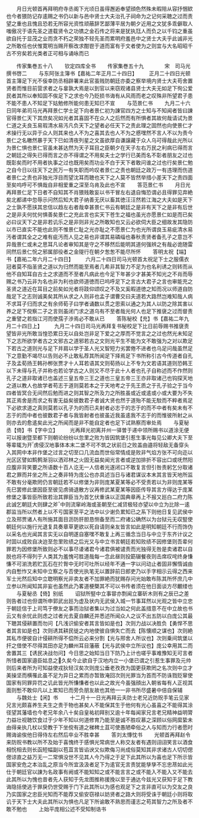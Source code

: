 <!-- { "loadSidebar": true } -->
　　月日光顿首再拜明府寺丞阁下光顷日虽得邂逅奉望顔色然殊未暇陪从容抒悃欵也今者猥防记存逺赐之书仍以新与邑中贤士大夫治孔子祠命为之记何采聴之过而责望之重也且愧且恐若无所容光资性顽蔽辞艺鄙薄平居为朝夕近用之文犹多乖僻取人嗤傲况于语先圣之道载贤令之功镌之金石传之将来是犹执尫人而负之以千钧之重虽欲自托于显茂之业而贪不朽之荣独不轻先圣而累明府羞邑中之贤士大夫乎此诚非光之所敢任也伏惟寛明当赐开察改求酣鬯于道而富有于文者使为之则宜与大名昭昭千古不穷矣若光类者正可相与诵咏而已











　　传家集巻五十八
　　钦定四库全书
　　传家集巻五十九　　　　宋　司马光　撰书啓二
　　与东阿张主簿书【嘉祐二年正月二十四日】
　　正月二十四日光顿首主簿足下光不佞幸防丞相辟署来此官虽贱防朝廷亦委之察举境内贤士大夫苟舍置贤者而惟目前营求者之与辠孰大焉是以到官以来窃观诸县贤士大夫无如足下徇公爱民者其所以奉知固不俟足下之求也今乃贬损书诲有从风雨而老之叹殊非所望君子患不能不患人不知足下姑勉修所能何患无知巳不宣
　　与范景仁书
　　九月二十六日同年弟司马光再拜景仁学士足下向者景仁初为諌官四方之士知与不知闻者皆曰諌官得景仁天下其庶矣况如光者其喜固不在众人之后然而有所惧者其故何哉请试为景仁道之夫良玉易瑕清水易汚凡负天下之望者必任天下之责此理之固然也向使景仁才术操行无以异于众人则其来也人不为之喜其去也人不为之慼嘿然不言人不以为责今景仁之名皦然暴于天下巳如清夜列星之文虽欲厚自谦譲藏于众人乌可得哉此光所以为景仁惧也景仁官虽未甚达然为天子耳目之臣朝夕在天子左右万民之利病已得而言之朝廷之得失已得而言之亦不得谓之不用矣夫士之学行已美而名不彰者朋友之过也既彰矣而时不用者执事之过也既用矣而功业不白于天下者敢问谁之过也行矣景仁勉之自今日以往天下之民万一有失职而吟叹者景仁之责也朝廷之政万一有违理而伤道者景仁之责也非独光浮目而望沈耳而聴也天下之人莫不皆然举措小差天下之责四面至矣呜呼可不惧哉自非相爱重之深至乌肯及此也不宣
　　答范景仁书
　　月日光再拜景仁足下日者不自知其不肖猥贱敢妄以书干冒左右退自悔恐谓必且得罪见弃絶矣北都递中忽辱示问然后知大君子纳善无厌以畜其徳汪汪然若江海之大夫如是天下之士孰不愿挟其忠信以趋左右者哉幸甚景仁书云有朝廷之是非有天下之是非有后世之是非夫何忧何惧善矣景仁之充此言也实天下苍生之福也虽光亦愿景仁如是而已矣必曰议天下之是非若讥乐之是非则非光之所敢知也又云必欲伺大臣之细故发其隐防以市已直实不能也此则不惟景仁耻之光亦耻之不愿景仁为也光所谓良玉易疵清水易汚者谓其全之之难有疵汚而人见之易也非谓其易磷缁也春秋责贤者备孔子之意岂不异哉景仁或未之思耳凡论者审知其是守之不移然后能明其道何强辨之有哉必诡随雷同然后景仁恱之邪属部役者之金隄行在朝夕怱怱不能尽所怀
　　答明太祝【端】书【嘉祐二年六月二十四日】
　　六月二十四日司马光顿首太祝足下士之服儒衣冠者莫不指圣贤之道以为归然而能至焉者几希非其智力不足为也名利诱之则转而从他不自知耳自古士之求道而不至者凡病此也今足下年甚少才甚美不知光之不肖而辱赐之书乃云非为名也非为利也欲师道徳而已呜呼足下之言古大君子之言也审能充之圣贤之道近在耳目之前矣如光者将跂仰颂叹之不及又奚暇道徳之知而况以师道自防哉足下之志则诚美矣其所从求之人则非也孟子谓曹交曰夫道若大路然岂难知哉人病不求耳子归而求之有余师荀子曰学者诵数以贯之思索以通之为其人以防之除其害以养之足下傥察二子之言则虽闭门求之道乌有不至者哉光何人也足下推襃之过而督责之重譬之若指江河而使孺子渉焉必不敢从已
　　答陈秘校【充】书【嘉祐二年九月二十四日上】
　　九月二十四日司马光再拜复书秘校足下比日前辱赐书推襃责望皆非光所敢当惶恐累日无以自处岂非足下爱之之厚而不觉言之之过也然光未知足下之志所欲学者古之文邪古之道邪若古之文则光平生不能为文不敢强为之对以欺足下若古之道则光与足下并肩以学于圣人光又智短力劣罢倦不进者也乌足问哉虽然足下之意勤不竭尽以告则必不止敢私荐其所闻足下择焉足下书所称引古今传道者自孔子及孟荀扬王韩孙栁张贾才十人耳若语其文则荀扬以上不专为文若语其道则恐韩王以下未得与孔子并称也若论学古之人则又不尽于此十人者也孔子自称述而不作然则孔子之道非取诸已也盖述三皇五帝三王之道也三皇五帝三王亦非取诸己也钩探天地之道以教人也故学者苟志于道则莫若本之于天地考之于先王质之于孔子验之于当今四者皆冥合无间然后勉而进之则其智之所及力之所胜虽或近或逺或小或大要为不失其正焉舍是而求之有害无益矣彼数君子者诚大贤也然于道殆不能无駮而不粹者焉足下必欲求道之真则莫若以孔子为的而已夫射者必志于的志于的而不中者有矣未有不志于的而中者也彼数君子者与我皆射者也彼虽近我虽逺我不志于的而惟彼所射之从则亦去的愈逺矣此光之所闻而是非不能自定者也足下试熟察而审处焉
　　与夏秘丞【倚】书【字中立】
　　光再拜光初离并州一驿曽于递中领所赐书以道涂无便可以报谢暨至都下则朝论纷纷以忽里之败为皆因筑堡引惹生事光每见公卿大夫下至等辈辄为开虏侵汉地事体本末二堡不可不筑之状前日之败盖由邉将轻敌无备穿头入其网中本非作堡之过言之切至口几流血而世俗常情成是败非气焰方张不可向迩以光区区譬如鹪鹩渐羽以洒邓林之火固无益矣闻光言者或逆加排折不容出口或呒然阳应腹非背笑要之所语数十百人讫无一人信者光遂闭口不敢复言但引咎责躬乞分取诸君之罪而并坐之所上之奏非特为庞公也亦具述当日与诸君谋议本末其言皆天地所监不敢有分毫欺罔仍言朝廷若不以修堡为非则庞某夏某等必不受责若以为非则庞某等先巳罢修此堡因臣至彼见虏骑退散方议再修武某夏某等因臣传导其言方得达于庞某修堡之事皆臣所致若治其罪臣当为首乞伏重诛以正国典章再上不报又廵白二府力陈此诚乞朝廷大则肆之斧中则流窜岭海或圣朝至仁减贷极轻亦望以中立为比除一逺郡监当所以然者上以不亏国家至平之法中以少谢负累知已之系下则他日复见武侯中立及邢贾诸人有所施其面目沥防肝胆恳恻备至而二府诸公确然以为台狱元无収竪使朝廷何以施行光退复具奏章草更欲以死自请则亲友皆言如此是明知朝廷不行而饰伪以采名也光闻其言实无以自明遂自塞嘿不敢复上再三循念当日与中立于东齐计议之时固以成败自决迨至忽里败绩之后光又与中立书言朝廷若知败绩不因修堡则吾辈何罪若为因修堡所致则必不以事尽诿诸君今诸君俱被谴责而光独得无咎是卖诸君以自脱也将不得列于人类其为羞愧可胜道哉每一念此昼则投筯辍餐夜则击席叹咤终身慊慊不可湔洗若贮瓦石在扵胷中无时可吐所以经年不通一字以问动止者固非懈惰诚由内自慙怍又未知中立察之与否使光执笔无以置辞前日郎吏乃以手字相示云得之西来军士光然后知中立聦明察光非卖友者不加罪絶而犹赐存问光始敢布陈其所怀庶几中立参以所闻知其非妄也虽然此乃畧道梗槩其不可以书传者须在他日面谈方尽覼缕也
　　与夏秘丞【倚】别纸
　　诏狱所竪中立事甞亦剽闻立寨斫木则有之辰已之差则告者过也但谓所申郭武出廵为虚及状内无武侯入城一节事耳然以光观之皆中立忠于朝廷信于上司笃于僚友之事而治狱者集以为过当如之何此盖措意不在中立故也书云又有余忧此则虑之过者光去夏自麟还并悉述所闻众人之议不出五防以白庞公其最下聴其侵耕置而勿问【凡浅识偷安者其言皆如是也】次则力战以决胜负【勇悍不思者其言如是也】次则诱其耕民徙之内地使彼自惧失亡而去【陈懐顺之谋也】次则絶其私市便彼自计侵耕所得不偿所云必来分割【光与邢舍人所议也】次则乗间筑堡以扞之借使不尽得其田亦足为麟州耳目藩蔽【光与武侯中立所议也】庞公幸用其二而舍置其三【诱民决战勿问】今日思之始知当日下防乃上计也嗟乎事难豫知无可言者所惜者国家邉臣姑息之久矣今止欲自于汉地内立一小堡已谓之引惹生事罪及元帅则后来者所为可知益使戎狄轻汉矣次则庞公垂老孜孜为国更获欺罔之名次则中立才美操坚而横罹此虽不足为异日之累而亦暂致淹回次则光罪当为首而不防诛戮贬窜使国家有同罪异罚之讥此皆光所慊慊者也以此之故光今虽强顔出入朝省每有人正视其面则慙不敢仰凡以上累知已而旁负朋友故也其他一一非书所尽盛暑中倍自保辅
　　与魏处士【闲】书
　　十二月十一日光再拜云夫防士老兄近防贶手笔云见家兄言光颇喜养生夫生之贵于物也甚矣人不能保其生于他何有光心虽喜之不能得其涂径望其藩墙也今老兄年余八十矣自皇祐初拜别又逾十年每闻家兄言老兄精神益明膂力益壮视聴饮食过于少年不知以何道修育乃能至是诚不胜叹慕之深顾以俗网縻絷未由得亲执几杖以受教于下坐傥有道之稊稗土苴可使愚陋牵俗之人与知而力行者愿时赐诲谕俟他日得侍左右然后卒业不胜幸甚
　　答刘太慱忱书
　　光顿首再拜赵令来防贶书教以所不及始于喜愧终于感惧光常病世人称交友者有遇则诩诩笑言以酒食相恱相去则长函短幅副以苞苴言皆谄谀又似欺侮习尚成俗莫知其非求诸古人切切偲偲谅直之益万无一二常惧没世不见其人今乃得之于足下此其所以为喜也足下所示皆国家安危之本治乱之原当今所宜汲汲者足下为逺官无言责犹能孳孳不忘忠荩如此光仕于朝廷官以諌为名政事有阙或不能知知之或不能言言之或不能入不能入又不能去此其所以为愧也昔者先人获知于先龙图推称援挽以至于通达今兹光又获知于足下教诲隐括使逃于罪戾仍世受赐于门下此其所以为感也观足下之言非直可以为交友之良乃实国家之忠臣光知而不能荐又偷安窃禄以妨贤者之路大则将受诛于朝廷小则将取讥于天下士大夫此其所以为惧也凡足下所谕敢不熟思而谨志之苟其智力之所及者不敢不勉也
　　上始平庞相公述不受知制诰书
